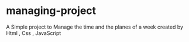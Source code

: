 # managing-project
A Simple project to Manage the time and the planes of a week created by Html , Css , JavaScript
